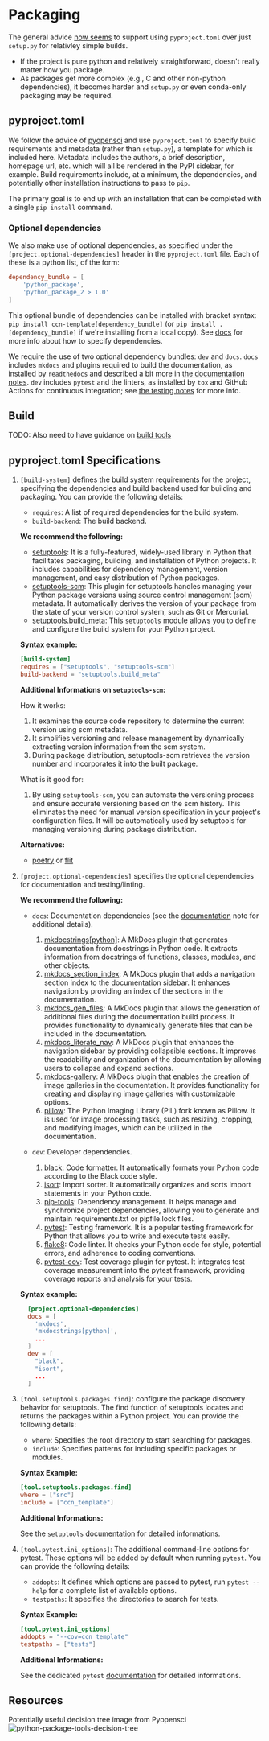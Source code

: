 # Packaging

The general advice [now seems](https://www.pyopensci.org/python-package-guide/package-structure-code/pyproject-toml-python-package-metadata.html) to support using `pyproject.toml` over just `setup.py` for relativley simple builds.

- If the project is pure python and relatively straightforward, doesn't really matter how you package.
- As packages get more complex (e.g., C and other non-python dependencies), it becomes harder and `setup.py` or even conda-only packaging may be required.

## pyproject.toml

We follow the advice of
[pyopensci](https://www.pyopensci.org/python-package-guide/package-structure-code/pyproject-toml-python-package-metadata.html)
and use `pyproject.toml` to specify build requirements and metadata (rather than
`setup.py`), a template for which is included here. Metadata includes the
authors, a brief description, homepage url, etc. which will all be rendered in
the PyPI sidebar, for example. Build requirements include, at a minimum, the
dependencies, and potentially other installation instructions to pass to `pip`.

The primary goal is to end up with an installation that can be completed with a
single `pip install` command.

### Optional dependencies

We also make use of optional dependencies, as specified under the
`[project.optional-dependencies]` header in the `pyproject.toml` file. Each of
these is a python list, of the form: 

```toml
dependency_bundle = [
    'python_package',
    'python_package_2 > 1.0'
]
```


This optional bundle of dependencies can be installed with bracket syntax: `pip
install ccn-template[dependency_bundle]` (or `pip install .[dependency_bundle]`
if we're installing from a local copy). See
[docs](https://packaging.python.org/en/latest/specifications/declaring-project-metadata/#dependencies-optional-dependencies)
for more info about how to specify dependencies.

We require the use of two optional dependency bundles: `dev` and `docs`. `docs`
includes `mkdocs` and plugins required to build the documentation, as installed
by `readthedocs` and described a bit more in [the documentation
notes](03-documentation.md). `dev` includes `pytest` and the linters, as
installed by `tox` and GitHub Actions for continuous integration; see [the
testing notes](05-linters-and-tests.md) for more info.

## Build

TODO: Also need to have guidance on [build tools](https://www.pyopensci.org/python-package-guide/package-structure-code/python-package-build-tools.html)

## pyproject.toml Specifications

1. `[build-system]` defines the build system requirements for the project, specifying the dependencies and build backend used for building and packaging. You can provide the following details:
    - `requires`: A list of required dependencies for the build system.
    - `build-backend`: The build backend.

   **We recommend the following:**
    
   - [setuptools](https://setuptools.pypa.io/en/latest/): It is a fully-featured, widely-used library in Python that facilitates packaging, building, and installation of Python projects. It includes capabilities for dependency management, version management, and easy distribution of Python packages.
   - [setuptools-scm](https://pypi.org/project/setuptools-scm/): This plugin for setuptools handles managing your Python package versions using source control management (scm) metadata. It automatically derives the version of your package from the state of your version control system, such as Git or Mercurial.
   - [setuptools.build_meta](https://setuptools.pypa.io/en/latest/build_meta.html): This `setuptools` module allows you to define and configure the build system for your Python project.

   **Syntax example:**
   
   ```toml
   [build-system]
   requires = ["setuptools", "setuptools-scm"]  
   build-backend = "setuptools.build_meta"
   ```

   **Additional Informations on `setuptools-scm`:**

   How it works:
   1. It examines the source code repository to determine the current version using scm metadata.
   2. It simplifies versioning and release management by dynamically extracting version information from the scm system.
   3. During package distribution, setuptools-scm retrieves the version number and incorporates it into the built package.
   
   What is it good for:
   
   1. By using `setuptools-scm`, you can automate the versioning process and ensure accurate versioning based on the scm history. This eliminates the need for manual version specification in your project's configuration files. It will be automatically used by setuptools for managing versioning during package distribution.

   **Alternatives:**

   - [poetry](https://python-poetry.org/) or [flit](https://pypi.org/project/flit/)

2. `[project.optional-dependencies]` specifies the optional dependencies for documentation and testing/linting.

   **We recommend the following:**

   - `docs`: Documentation dependencies (see the [documentation](03-documentation.md) note for additional details).
     1. [mkdocstrings[python]](https://mkdocstrings.github.io/): A MkDocs plugin that generates documentation from docstrings in Python code. It extracts information from docstrings of functions, classes, modules, and other objects.
     2. [mkdocs_section_index](https://oprypin.github.io/mkdocs-section-index/): A MkDocs plugin that adds a navigation section index to the documentation sidebar. It enhances navigation by providing an index of the sections in the documentation.
     3. [mkdocs_gen_files](https://oprypin.github.io/mkdocs-gen-files/): A MkDocs plugin that allows the generation of additional files during the documentation build process. It provides functionality to dynamically generate files that can be included in the documentation.
     4. [mkdocs_literate_nav](https://oprypin.github.io/mkdocs-literate-nav/): A MkDocs plugin that enhances the navigation sidebar by providing collapsible sections. It improves the readability and organization of the documentation by allowing users to collapse and expand sections.
     5. [mkdocs-gallery](https://smarie.github.io/mkdocs-gallery/): A MkDocs plugin that enables the creation of image galleries in the documentation. It provides functionality for creating and displaying image galleries with customizable options.
     6. [pillow](https://pillow.readthedocs.io/en/stable/): The Python Imaging Library (PIL) fork known as Pillow. It is used for image processing tasks, such as resizing, cropping, and modifying images, which can be utilized in the documentation.

   - `dev`: Developer dependencies.
     1. [black](https://black.readthedocs.io/en/latest/): Code formatter. It automatically formats your Python code according to the Black code style.
     2. [isort](https://isort.readthedocs.io/en/latest/): Import sorter. It automatically organizes and sorts import statements in your Python code.
     3. [pip-tools](https://pip-tools.readthedocs.io/en/latest/): Dependency management. It helps manage and synchronize project dependencies, allowing you to generate and maintain requirements.txt or pipfile.lock files.
     4. [pytest](https://docs.pytest.org/en/7.3.x/): Testing framework. It is a popular testing framework for Python that allows you to write and execute tests easily.
     5. [flake8](https://flake8.pycqa.org/en/latest/): Code linter. It checks your Python code for style, potential errors, and adherence to coding conventions.
     6. [pytest-cov](https://pytest-cov.readthedocs.io/en/latest/): Test coverage plugin for pytest. It integrates test coverage measurement into the pytest framework, providing coverage reports and analysis for your tests.

    **Syntax example:**
    ```toml
      [project.optional-dependencies]
      docs = [
        'mkdocs',
        'mkdocstrings[python]',
        ...
      ]
      dev = [
        "black", 
        "isort",                       
        ...
      ]
    ```


3. `[tool.setuptools.packages.find]`: configure the package discovery behavior for setuptools. The find function of setuptools locates and returns the packages within a Python project. You can provide the following details:
   - `where`: Specifies the root directory to start searching for packages.
   - `include`: Specifies patterns for including specific packages or modules.
    
    **Syntax Example:**
    ```toml
    [tool.setuptools.packages.find]
    where = ["src"]
    include = ["ccn_template"]
    ```
   **Additional Informations:**
    
    See the `setuptools` [documentation](https://setuptools.pypa.io/en/latest/userguide/package_discovery.html#finding-simple-packages) for detailed informations.


4. `[tool.pytest.ini_options]`: The additional command-line options for pytest. These options will be added by default when running `pytest`. You can provide the following details:
   - `addopts`: It defines which options are passed to pytest, run `pytest --help` for a complete list of available options.
   - `testpaths`: It specifies the directories to search for tests.
   
    **Syntax Example:**
    ```toml
    [tool.pytest.ini_options]
    addopts = "--cov=ccn_template"
    testpaths = ["tests"]
    ```
   **Additional Informations:**
    
   See the dedicated `pytest` [documentation](https://docs.pytest.org/en/latest/reference/reference.html#ini-options-ref) for detailed informations.
   
## Resources
Potentially useful decision tree image from Pyopensci     
![python-package-tools-decision-tree](https://github.com/flatironinstitute/ccn-template/assets/6643322/2bc2f9a0-c989-4b0a-92d1-ec52693400fc)
